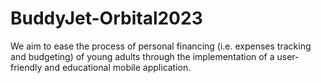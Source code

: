 # BuddyJet-Orbital2023

We aim to ease the process of personal financing (i.e. expenses tracking and budgeting) of young adults through the implementation of a user-friendly and educational mobile application. 
